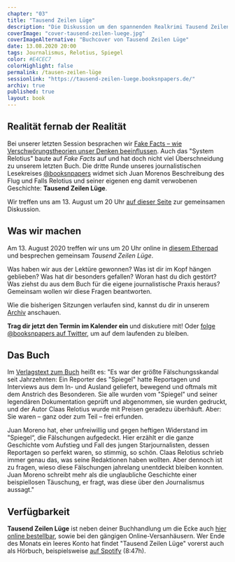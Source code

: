 ```yaml
---
chapter: "03"
title: "Tausend Zeilen Lüge"
description: "Die Diskussion um den spannenden Realkrimi Tausend Zeilen Lüge stand im Fokus von Solidarität und Redaktionskultur."
coverImage: "cover-tausend-zeilen-luege.jpg"
coverImageAlternative: "Buchcover von Tausend Zeilen Lüge"
date: 13.08.2020 20:00
tags: Journalismus, Relotius, Spiegel
color: #E4CEC7
colorHighlight: false
permalink: /tausen-zeilen-lüge
sessionlink: "https://tausend-zeilen-luege.booksnpapers.de/"
archiv: true
published: true
layout: book
---
```


<section markdown="1">

## Realität fernab der Realität

Bei unserer letzten Session besprachen wir [Fake Facts – wie Verschwörungstheorien unser Denken beeinflussen](fake-facts.booksnpapers.de). Auch das "System Relotius" baute auf _Fake Facts_ auf und hat doch nicht viel Überschneidung zu unserem letzten Buch. Die dritte Runde unseres journalistischen Lesekreises [@booksnpapers](https://twitter.com/booksnpapers) widmet sich Juan Morenos Beschreibung des Flug und Falls Relotius und seiner eigenen eng damit verwobenen Geschichte: **Tausend Zeilen Lüge**.

Wir treffen uns am 13. August um 20 Uhr [auf dieser Seite](https://tausend-zeilen-luege.booksnpapers.de/) zur gemeinsamen Diskussion.

</section>

<section markdown="1">

## Was wir machen

Am 13. August 2020 treffen wir uns um 20 Uhr online in [diesem Etherpad](https://tausend-zeilen-luege.booksnpapers.de/) und besprechen gemeinsam _Tausend Zeilen Lüge_.

Was haben wir aus der Lektüre gewonnen? Was ist dir im Kopf hängen geblieben? Was hat dir besonders gefallen? Woran hast du dich gestört? Was ziehst du aus dem Buch für die eigene journalistische Praxis heraus? Gemeinsam wollen wir diese Fragen beantworten.

Wie die bisherigen Sitzungen verlaufen sind, kannst du dir in unserem [Archiv](/archiv) anschauen.

**Trag dir jetzt den Termin im Kalender ein** und diskutiere mit! Oder [folge @booksnpapers auf Twitter](https://twitter.com/booksnpapers), um auf dem laufenden zu bleiben.

</section>

<section markdown="1">

## Das Buch

Im [Verlagstext zum Buch](https://www.rowohlt.de/taschenbuch/juan-moreno-tausend-zeilen-luege.html) heißt es: "Es war der größte Fälschungsskandal seit Jahrzehnten: Ein Reporter des "Spiegel" hatte Reportagen und Interviews aus dem In- und Ausland geliefert, bewegend und oftmals mit dem Anstrich des Besonderen. Sie alle wurden vom "Spiegel" und seiner legendären Dokumentation geprüft und abgenommen, sie wurden gedruckt, und der Autor Claas Relotius wurde mit Preisen geradezu überhäuft. Aber: Sie waren – ganz oder zum Teil – frei erfunden.

Juan Moreno hat, eher unfreiwillig und gegen heftigen Widerstand im "Spiegel“, die Fälschungen aufgedeckt. Hier erzählt er die ganze Geschichte vom Aufstieg und Fall des jungen Starjournalisten, dessen Reportagen so perfekt waren, so stimmig, so schön. Claas Relotius schrieb immer genau das, was seine Redaktionen haben wollten. Aber dennoch ist zu fragen, wieso diese Fälschungen jahrelang unentdeckt bleiben konnten. Juan Moreno schreibt mehr als die unglaubliche Geschichte einer beispiellosen Täuschung, er fragt, was diese über den Journalismus aussagt."

</section>

<section markdown="1">

## Verfügbarkeit

**Tausend Zeilen Lüge** ist neben deiner Buchhandlung um die Ecke auch [hier online bestellbar](https://www.rowohlt.de/taschenbuch/juan-moreno-tausend-zeilen-luege.html), sowie bei den gängigen Online-Versanhäusern. Wer Ende des Monats ein leeres Konto hat findet "Tausend Zeilen Lüge" vorerst auch als Hörbuch, beispielsweise [auf Spotify](https://open.spotify.com/album/5OQ5i8yhHrqW89n9DkVH9J) (8:47h).

</section>

